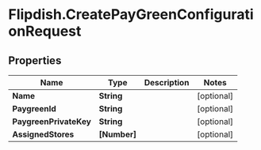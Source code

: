 # Flipdish.CreatePayGreenConfigurationRequest

## Properties
Name | Type | Description | Notes
------------ | ------------- | ------------- | -------------
**Name** | **String** |  | [optional] 
**PaygreenId** | **String** |  | [optional] 
**PaygreenPrivateKey** | **String** |  | [optional] 
**AssignedStores** | **[Number]** |  | [optional] 


